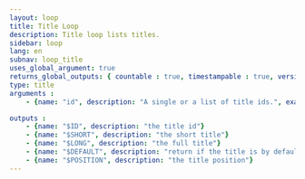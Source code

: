 ```yaml
---
layout: loop
title: Title Loop
description: Title loop lists titles.
sidebar: loop
lang: en
subnav: loop_title
uses_global_argument: true
returns_global_outputs: { countable : true, timestampable : true, versionable : false }
type: title
arguments :
    - {name: "id", description: "A single or a list of title ids.", example: "id=\"2\", id=\"1,4,7\""}

outputs :
    - {name: "$ID", description: "the title id"}
    - {name: "$SHORT", description: "the short title"}
    - {name: "$LONG", description: "the full title"}
    - {name: "$DEFAULT", description: "return if the title is by default title"}
    - {name: "$POSITION", description: "the title position"}
---
```


